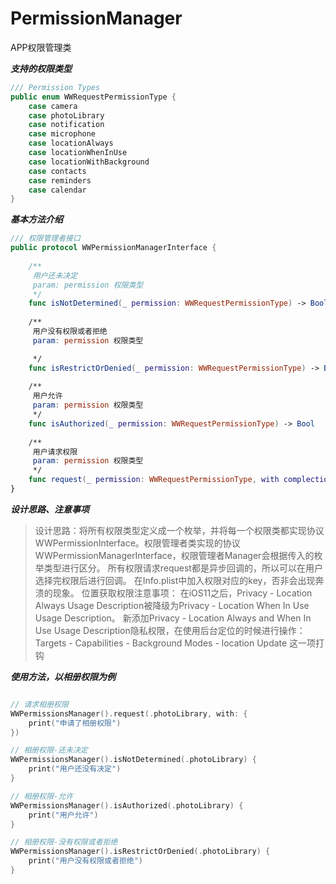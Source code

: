 # PermissionManager
APP权限管理类

***支持的权限类型***
```swift
/// Permission Types
public enum WWRequestPermissionType {
    case camera
    case photoLibrary
    case notification
    case microphone
    case locationAlways
    case locationWhenInUse
    case locationWithBackground
    case contacts
    case reminders
    case calendar
}
```



***基本方法介绍***

```swift
/// 权限管理者接口
public protocol WWPermissionManagerInterface {
    
    /**
     用户还未决定
     param: permission 权限类型
     */
    func isNotDetermined(_ permission: WWRequestPermissionType) -> Bool
    
    /**
     用户没有权限或者拒绝
     param: permission 权限类型

     */
    func isRestrictOrDenied(_ permission: WWRequestPermissionType) -> Bool
    
    /**
     用户允许
     param: permission 权限类型
     */
    func isAuthorized(_ permission: WWRequestPermissionType) -> Bool
    
    /**
     用户请求权限
     param: permission 权限类型
     */
    func request(_ permission: WWRequestPermissionType, with complectionHandler: @escaping ()->())
}
```

***设计思路、注意事项***
> 设计思路：将所有权限类型定义成一个枚举，并将每一个权限类都实现协议WWPermissionInterface。权限管理者类实现的协议WWPermissionManagerInterface，权限管理者Manager会根据传入的枚举类型进行区分。
> 所有权限请求request都是异步回调的，所以可以在用户选择完权限后进行回调。
> 在Info.plist中加入权限对应的key，否非会出现奔溃的现象。
> 位置获取权限注意事项：
在iOS11之后，Privacy - Location Always Usage Description被降级为Privacy - Location When In Use Usage Description。
新添加Privacy - Location Always and When In Use Usage Description隐私权限，在使用后台定位的时候进行操作：Targets - Capabilities - Background Modes - location Update 这一项打钩


***使用方法，以相册权限为例***

```swift

// 请求相册权限
WWPermissionsManager().request(.photoLibrary, with: {
    print("申请了相册权限")
})

// 相册权限-还未决定
WWPermissionsManager().isNotDetermined(.photoLibrary) {
    print("用户还没有决定")
}

// 相册权限-允许
WWPermissionsManager().isAuthorized(.photoLibrary) {
    print("用户允许")
}

// 相册权限-没有权限或者拒绝
WWPermissionsManager().isRestrictOrDenied(.photoLibrary) {
    print("用户没有权限或者拒绝")
}

```
